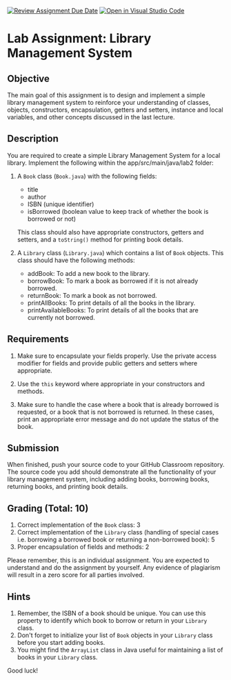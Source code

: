 [![Review Assignment Due Date](https://classroom.github.com/assets/deadline-readme-button-24ddc0f5d75046c5622901739e7c5dd533143b0c8e959d652212380cedb1ea36.svg)](https://classroom.github.com/a/uIJCX1X-)
[![Open in Visual Studio Code](https://classroom.github.com/assets/open-in-vscode-718a45dd9cf7e7f842a935f5ebbe5719a5e09af4491e668f4dbf3b35d5cca122.svg)](https://classroom.github.com/online_ide?assignment_repo_id=11214865&assignment_repo_type=AssignmentRepo)
# Lab Assignment: Library Management System

## Objective

The main goal of this assignment is to design and implement a simple library management system to reinforce your understanding of classes, objects, constructors, encapsulation, getters and setters, instance and local variables, and other concepts discussed in the last lecture.

## Description

You are required to create a simple Library Management System for a local library. Implement the following within the app/src/main/java/lab2 folder:

1. A `Book` class (`Book.java`) with the following fields:
   - title
   - author
   - ISBN (unique identifier)
   - isBorrowed (boolean value to keep track of whether the book is borrowed or not)

   This class should also have appropriate constructors, getters and setters, and a `toString()` method for printing book details.

2. A `Library` class (`Library.java`) which contains a list of `Book` objects. This class should have the following methods:
   - addBook: To add a new book to the library.
   - borrowBook: To mark a book as borrowed if it is not already borrowed.
   - returnBook: To mark a book as not borrowed.
   - printAllBooks: To print details of all the books in the library.
   - printAvailableBooks: To print details of all the books that are currently not borrowed.

## Requirements

1. Make sure to encapsulate your fields properly. Use the private access modifier for fields and provide public getters and setters where appropriate.

2. Use the `this` keyword where appropriate in your constructors and methods.

3. Make sure to handle the case where a book that is already borrowed is requested, or a book that is not borrowed is returned. In these cases, print an appropriate error message and do not update the status of the book.

## Submission

When finished, push your source code to your GitHub Classroom repository. The source code you add should demonstrate all the functionality of your library management system, including adding books, borrowing books, returning books, and printing book details.

## Grading (Total: 10)

1. Correct implementation of the `Book` class: 3
2. Correct implementation of the `Library` class (handling of special cases i.e. borrowing a borrowed book or returning a non-borrowed book): 5
3. Proper encapsulation of fields and methods: 2

Please remember, this is an individual assignment. You are expected to understand and do the assignment by yourself. Any evidence of plagiarism will result in a zero score for all parties involved.

## Hints

1. Remember, the ISBN of a book should be unique. You can use this property to identify which book to borrow or return in your `Library` class.
2. Don't forget to initialize your list of `Book` objects in your `Library` class before you start adding books.
3. You might find the `ArrayList` class in Java useful for maintaining a list of books in your `Library` class.

Good luck!
